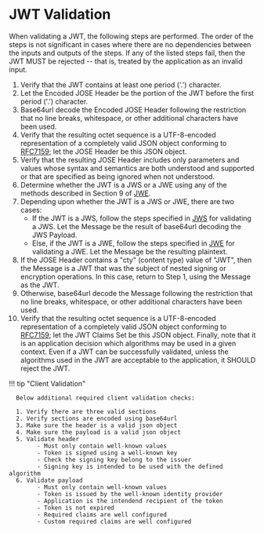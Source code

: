 [JWS]: https://www.rfc-editor.org/rfc/rfc7519.html#ref-JWS
[JWE]: https://www.rfc-editor.org/rfc/rfc7519.html#ref-JWE
[RFC7159]: https://www.rfc-editor.org/rfc/rfc7159

# JWT Validation

When validating a JWT, the following steps are performed.  The order of the steps is not significant in cases where there are no dependencies between the inputs and outputs of the steps.  If any of the listed steps fail, then the JWT MUST be rejected -- that is, treated by the application as an invalid input.

1. Verify that the JWT contains at least one period ('.') character.
2. Let the Encoded JOSE Header be the portion of the JWT before the first period ('.') character.
3. Base64url decode the Encoded JOSE Header following the restriction that no line breaks, whitespace, or other additional characters have been used.
4. Verify that the resulting octet sequence is a UTF-8-encoded representation of a completely valid JSON object conforming to [RFC7159]; let the JOSE Header be this JSON object.
5. Verify that the resulting JOSE Header includes only parameters and values whose syntax and semantics are both understood and supported or that are specified as being ignored when not understood.
6. Determine whether the JWT is a JWS or a JWE using any of the methods described in Section 9 of [JWE].
7. Depending upon whether the JWT is a JWS or JWE, there are two cases:
      - If the JWT is a JWS, follow the steps specified in [JWS] for validating a JWS.  Let the Message be the result of base64url decoding the JWS Payload.
      - Else, if the JWT is a JWE, follow the steps specified in [JWE] for validating a JWE.  Let the Message be the resulting plaintext.
8. If the JOSE Header contains a "cty" (content type) value of "JWT", then the Message is a JWT that was the subject of nested signing or encryption operations.  In this case, return to Step 1, using the Message as the JWT.
9. Otherwise, base64url decode the Message following the restriction that no line breaks, whitespace, or other additional characters have been used.
10. Verify that the resulting octet sequence is a UTF-8-encoded representation of a completely valid JSON object conforming to [RFC7159]; let the JWT Claims Set be this JSON object. Finally, note that it is an application decision which algorithms may be used in a given context.  Even if a JWT can be successfully validated, unless the algorithms used in the JWT are acceptable to the application, it SHOULD reject the JWT.

!!! tip "Client Validation"

      Below additional required client validation checks:

      1. Verify there are three valid sections
      2. Verify sections are encoded using base64url
      3. Make sure the header is a valid json object
      4. Make sure the payload is a valid json object
      5. Validate header
            - Must only contain well-known values
            - Token is signed using a well-known key
            - Check the signing key belong to the issuer
            - Signing key is intended to be used with the defined algorithm
      6. Validate payload
            - Must only contain well-known values
            - Token is issued by the well-known identity provider
            - Application is the intendend recipient of the token
            - Token is not expired
            - Required claims are well configured
            - Custom required claims are well configured
